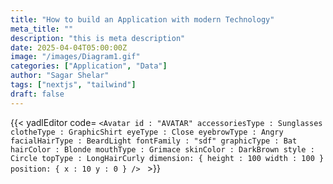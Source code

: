 ```yaml
---
title: "How to build an Application with modern Technology"
meta_title: ""
description: "this is meta description"
date: 2025-04-04T05:00:00Z
image: "/images/Diagram1.gif"
categories: ["Application", "Data"]
author: "Sagar Shelar"
tags: ["nextjs", "tailwind"]
draft: false
---
```


{{< yadlEditor code=
`<Avatar
      id : "AVATAR"
      accessoriesType : Sunglasses
      clotheType : GraphicShirt
      eyeType : Close
      eyebrowType : Angry
      facialHairType : BeardLight
      fontFamily : "sdf"
      graphicType : Bat
      hairColor : Blonde
      mouthType : Grimace
      skinColor : DarkBrown
      style : Circle
      topType : LongHairCurly
      dimension: { height : 100 width : 100 }
      position: { x : 10 y : 0 }
/>
` >}}